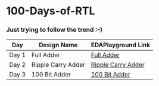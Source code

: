 # 100-Days-of-RTL

###  Just trying to follow the trend :-)

| Day           | Design Name   | EDAPlayground Link |
| ------------- | ------------- | ------------------ |
| Day 1         |   Full Adder  | [Full Adder](https://edaplayground.com/x/NXh_)  |
| Day 2         |   Ripple Carry Adder  | [Ripple Carry Adder](https://edaplayground.com/x/rLGw)  |
| Day 3         |   100 Bit Adder  | [100 Bit Adder](https://edaplayground.com/x/GxAs)  |
